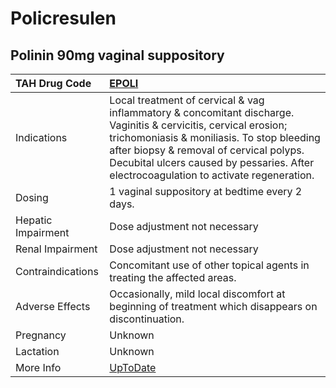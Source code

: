 # Policresulen

## Polinin 90mg vaginal suppository

| TAH Drug Code      | [EPOLI](https://www.tahsda.org.tw/drugs/hissearch.php?drug_code=EPOLI)                                                                                                                                                                                                                              |
|:-------------------|:----------------------------------------------------------------------------------------------------------------------------------------------------------------------------------------------------------------------------------------------------------------------------------------------------|
| Indications        | Local treatment of cervical & vag inflammatory & concomitant discharge. Vaginitis & cervicitis, cervical erosion; trichomoniasis & moniliasis. To stop bleeding after biopsy & removal of cervical polyps. Decubital ulcers caused by pessaries. After electrocoagulation to activate regeneration. |
| Dosing             | 1 vaginal suppository at bedtime every 2 days.                                                                                                                                                                                                                                                      |
| Hepatic Impairment | Dose adjustment not necessary                                                                                                                                                                                                                                                                       |
| Renal Impairment   | Dose adjustment not necessary                                                                                                                                                                                                                                                                       |
| Contraindications  | Concomitant use of other topical agents in treating the affected areas.                                                                                                                                                                                                                             |
| Adverse Effects    | Occasionally, mild local discomfort at beginning of treatment which disappears on discontinuation.                                                                                                                                                                                                  |
| Pregnancy          | Unknown                                                                                                                                                                                                                                                                                             |
| Lactation          | Unknown                                                                                                                                                                                                                                                                                             |
| More Info          | [UpToDate](https://www.uptodate.com/contents/policresulen-drug-information)                                                                                                                                                                                                                         |

